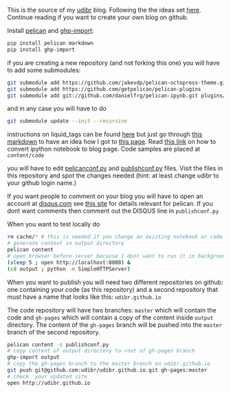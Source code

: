 This is the source of my [udibr](https://udibr.github.io/) blog.
Following the the ideas set [here](http://jakevdp.github.io/blog/2013/05/07/migrating-from-octopress-to-pelican/).
Continue reading if you want to create your own blog on github.

Install [pelican](http://docs.getpelican.com/en/3.4.0/quickstart.html#installation)
and [ghp-import](https://github.com/davisp/ghp-import):
```bash
pip install pelican markdown
pip install ghp-import
```

if you are creating a new repository (and not forking this one) you will have to add some submodules:
```bash
git submodule add https://github.com/jakevdp/pelican-octopress-theme.git
git submodule add https://github.com/getpelican/pelican-plugins
git submodule add git://github.com/danielfrg/pelican-ipynb.git plugins/ipynb
```
and in any case you will have to do
```bash
git submodule update --init --recursive
```
instructions on liquid_tags can be found [here](https://github.com/getpelican/pelican-plugins/tree/master/liquid_tags) but just go through [this markdown](https://raw.githubusercontent.com/udibr/pelican/master/content/first-post.md) to have an idea how I got to [this page](https://udibr.github.io/blogin-on-github.html).
Read [this link](https://github.com/danielfrg/pelican-ipynb) on how to convert ipython notebook to blog page.
Code samples are placed at `content/code`

you will have to edit [pelicanconf.py](./pelicanconf.py) and [publishconf.py](./publishconf.py) files. Visit the files in this repository and spot the changes needed (hint: at least change udibr to your github login name.)

If you want people to comment on your blog you will have to open an account at [disqus.com](http://disqus.com) see [this site](http://querbalken.net/howto-setup-comments-with-disqus-in-pelican-en.html) for details relevant for pelican.
If you dont want comments then comment out the DISQUS line in `publishconf.py`

When you want to test locally do 
```bash
rm cache/* # this is needed if you change an existing notebook or code
# generate content in output directory
pelican content
# open browser before server because I dont want to run it in background
(sleep 5 ; open http://localhost:8000) &
(cd output ; python -m SimpleHTTPServer)
```

When you want to publish you will need two different repositories on github:
one containing your code (as this repository) and a second repository that must have a name that looks like this: `udibr.github.io`

The code repository will have two branches: `master` which will contain the code and `gh-pages` which will contain a copy of the content inside `output` directory.
The content of the `gh-pages` branch will be pushed into the `master` branch of the second repository.

```bash
pelican content -s publishconf.py
# copy content of output directory to root of gh-pages branch
ghp-import output
# copy the gh-pages branch to the master branch on udibr.github.io
git push git@github.com:udibr/udibr.github.io.git gh-pages:master
# check  your updated site
open http://udibr.github.io
```
